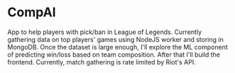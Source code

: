 # CompAI
<p>App to help players with pick/ban in League of Legends. Currently gathering data on top players' games using NodeJS worker and storing in MongoDB.
Once the dataset is large enough, I'll explore the ML component of predicting win/loss based on team composition. After that I'll build the frontend.
Currently, match gathering is rate limited by Riot's API.
</p>
